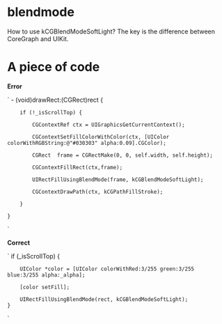 # blendmode
How to use kCGBlendModeSoftLight? The key is the difference between CoreGraph and UIKit.

# A piece of code

**Error**

`
    - (void)drawRect:(CGRect)rect {
    
        if (!_isScrollTop) {
            
            CGContextRef ctx = UIGraphicsGetCurrentContext();
            
            CGContextSetFillColorWithColor(ctx, [UIColor colorWithRGBString:@"#030303" alpha:0.09].CGColor);
            
            CGRect  frame = CGRectMake(0, 0, self.width, self.height);
            
            CGContextFillRect(ctx,frame);
            
            UIRectFillUsingBlendMode(frame, kCGBlendModeSoftLight);
            
            CGContextDrawPath(ctx, kCGPathFillStroke);
        
        }
    
    }
`

**Correct**

`
    if (_isScrollTop) {

        UIColor *color = [UIColor colorWithRed:3/255 green:3/255 blue:3/255 alpha:_alpha];
        
        [color setFill];
        
        UIRectFillUsingBlendMode(rect, kCGBlendModeSoftLight);
    }
`
